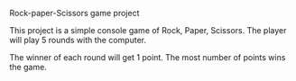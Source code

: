 Rock-paper-Scissors game project

This project is a simple console game of Rock, Paper, Scissors. 
The player will play 5 rounds with the computer. 

The winner of each round will get 1 point. The most number of points wins the game.
